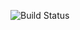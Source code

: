 ![Build Status](https://github.com/aquamaryne/university_server/actions/workflows/dokcer-image.yml/badge.svg)